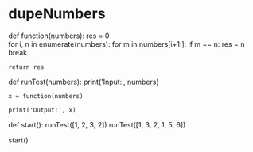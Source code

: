 # dupeNumbers
def function(numbers):
    res = 0    
    for i, n in enumerate(numbers):
        for m in numbers[i+1:]:
            if m == n:
                res = n
                break
    
    return res


def runTest(numbers):
    print('Input:', numbers)

    x = function(numbers)

    print('Output:', x)


def start():
    runTest([1, 2, 3, 2])
    runTest([1, 3, 2, 1, 5, 6])

start()
